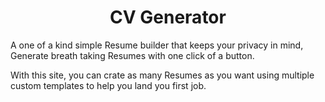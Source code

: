 <h1 align="center">CV Generator</h1>

A one of a kind simple Resume builder that keeps your privacy in mind, Generate breath taking Resumes with one click of a button. 

With this site, you can crate as many Resumes as you want using multiple custom templates to help you land you first job. 



